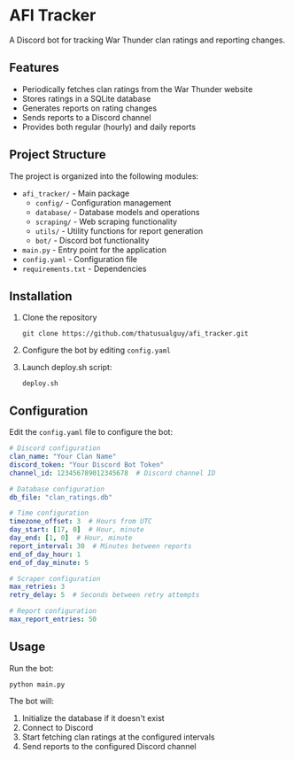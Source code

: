 # AFI Tracker

A Discord bot for tracking War Thunder clan ratings and reporting changes.

## Features

- Periodically fetches clan ratings from the War Thunder website
- Stores ratings in a SQLite database
- Generates reports on rating changes
- Sends reports to a Discord channel
- Provides both regular (hourly) and daily reports

## Project Structure

The project is organized into the following modules:

- `afi_tracker/` - Main package
  - `config/` - Configuration management
  - `database/` - Database models and operations
  - `scraping/` - Web scraping functionality
  - `utils/` - Utility functions for report generation
  - `bot/` - Discord bot functionality
- `main.py` - Entry point for the application
- `config.yaml` - Configuration file
- `requirements.txt` - Dependencies

## Installation

1. Clone the repository
   ```shell
   git clone https://github.com/thatusualguy/afi_tracker.git
   ```
2. Configure the bot by editing `config.yaml`

3. Launch deploy.sh script:
   ```shell
   deploy.sh
   ```

## Configuration

Edit the `config.yaml` file to configure the bot:

```yaml
# Discord configuration
clan_name: "Your Clan Name"
discord_token: "Your Discord Bot Token"
channel_id: 123456789012345678  # Discord channel ID

# Database configuration
db_file: "clan_ratings.db"

# Time configuration
timezone_offset: 3  # Hours from UTC
day_start: [17, 0]  # Hour, minute
day_end: [1, 0]  # Hour, minute
report_interval: 30  # Minutes between reports
end_of_day_hour: 1
end_of_day_minute: 5

# Scraper configuration
max_retries: 3
retry_delay: 5  # Seconds between retry attempts

# Report configuration
max_report_entries: 50
```

## Usage

Run the bot:

```
python main.py
```

The bot will:
1. Initialize the database if it doesn't exist
2. Connect to Discord
3. Start fetching clan ratings at the configured intervals
4. Send reports to the configured Discord channel